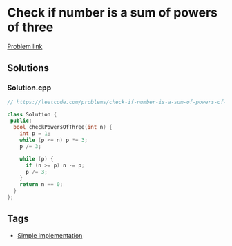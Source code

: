 # Check if number is a sum of powers of three

[Problem link](https://leetcode.com/problems/check-if-number-is-a-sum-of-powers-of-three)

## Solutions


### Solution.cpp
```cpp
// https://leetcode.com/problems/check-if-number-is-a-sum-of-powers-of-three

class Solution {
 public:
  bool checkPowersOfThree(int n) {
    int p = 1;
    while (p <= n) p *= 3;
    p /= 3;

    while (p) {
      if (n >= p) n -= p;
      p /= 3;
    }
    return n == 0;
  }
};
```
## Tags

* [Simple implementation](/README.md#Simple_implementation)
